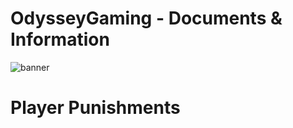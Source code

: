 # OdysseyGaming - Documents & Information 
![banner](https://cdn.discordapp.com/attachments/296281857232732161/923333617327952012/unknown.png)
# Player Punishments 



